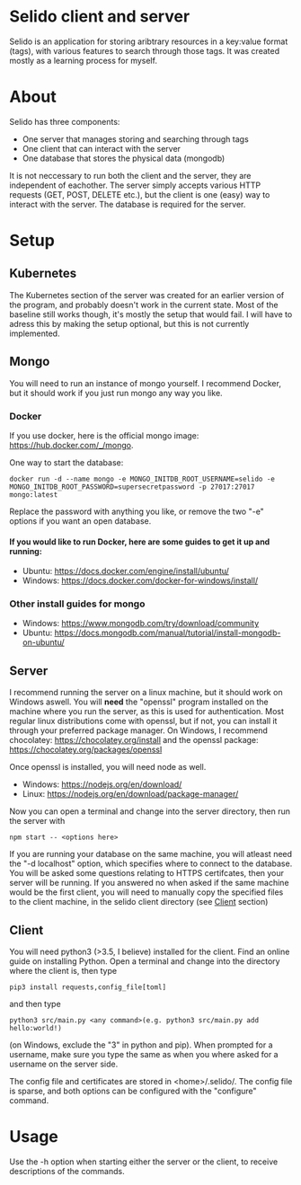 # Selido client and server
Selido is an application for storing aribtrary resources in a key:value format (tags), with various features to search through those tags. It was created mostly as a learning process for myself.
# About
Selido has three components: 
* One server that manages storing and searching through tags
* One client that can interact with the server
* One database that stores the physical data (mongodb)

It is not neccessary to run both the client and the server, they are independent of eachother. The server simply accepts various HTTP requests (GET, POST, DELETE etc.), but the client is one (easy) way to interact with the server. The database is required for the server.

# Setup

## Kubernetes
The Kubernetes section of the server was created for an earlier version of the program, and probably doesn't work in the current state. Most of the baseline still works though, it's mostly the setup that would fail. I will have to adress this by making the setup optional, but this is not currently implemented.

## Mongo
You will need to run an instance of mongo yourself. I recommend Docker, but it should work if you just run mongo any way you like.

### Docker
If you use docker, here is the official mongo image: https://hub.docker.com/_/mongo. 

One way to start the database:

```shell
docker run -d --name mongo -e MONGO_INITDB_ROOT_USERNAME=selido -e MONGO_INITDB_ROOT_PASSWORD=supersecretpassword -p 27017:27017 mongo:latest
```

Replace the password with anything you like, or remove the two "-e" options if you want an open database.


#### If you would like to run Docker, here are some guides to get it up and running:
* Ubuntu: https://docs.docker.com/engine/install/ubuntu/
* Windows: https://docs.docker.com/docker-for-windows/install/
 
### Other install guides for mongo
* Windows: https://www.mongodb.com/try/download/community
* Ubuntu: https://docs.mongodb.com/manual/tutorial/install-mongodb-on-ubuntu/

## Server
I recommend running the server on a linux machine, but it should work on Windows aswell. You will **need** the "openssl" program installed on the machine where you run the server, as this is used for authentication. Most regular linux distributions come with openssl, but if not, you can install it through your preferred package manager. On Windows, I recommend chocolatey: https://chocolatey.org/install and the openssl package: https://chocolatey.org/packages/openssl

Once openssl is installed, you will need node as well. 
* Windows: https://nodejs.org/en/download/
* Linux: https://nodejs.org/en/download/package-manager/

Now you can open a terminal and change into the server directory, then run the server with 

```shell
npm start -- <options here>
```

If you are running your database on the same machine, you will atleast need the "-d localhost" option, which specifies where to connect to the database. You will be asked some questions relating to HTTPS certifcates, then your server will be running. If you answered no when asked if the same machine would be the first client, you will need to manually copy the specified files to the client machine, in the selido client directory (see [Client](#Client) section)

## Client
You will need python3 (>3.5, I believe) installed for the client. Find an online guide on installing Python. Open a terminal and change into the directory where the client is, then type
```shell
pip3 install requests,config_file[toml]
```
and then type
```shell
python3 src/main.py <any command>(e.g. python3 src/main.py add hello:world!)
```
(on Windows, exclude the "3" in python and pip). When prompted for a username, make sure you type the same as when you where asked for a username on the server side.

The config file and certificates are stored in \<home>/.selido/. The config file is sparse, and both options can be configured with the "configure" command.

# Usage

Use the -h option when starting either the server or the client, to receive descriptions of the commands.
